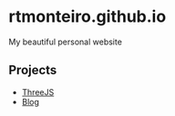 # rtmonteiro.github.io
My beautiful personal website

## Projects 
- [ThreeJS](https://rtmonteiro.github.io/threejs)
- [Blog](https://blog-lilac-eta-24.vercel.app/blog)
